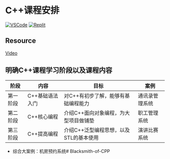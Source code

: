 # C++课程安排
[![VSCode](https://img.shields.io/badge/VSCode-any-blue)](https://code.visualstudio.com/)
[![Replit](https://img.shields.io/badge/Replit-%20-orange)](https://replit.com/)

## Resource
[Video](https://www.bilibili.com/video/BV1et411b73Z?p=1&vd_source=1c6353162cc579be272e6d12bfeb50d0)



## 明确C++课程学习阶段以及课程内容



| 阶段     | 内容            | 目标                                   | 案例           |
| -------- | --------------- | -------------------------------------- | -------------- |
| 第一阶段 | C++基础语法入门 | 对C++有初步了解，能够有基础编程能力    | 通讯录管理系统 |
| 第二阶段 | C++核心编程     | 介绍C++面向对象编程，为大型项目做铺垫  | 职工管理系统   |
| 第三阶段 | C++提高编程     | 介绍C++泛型编程思想，以及STL的基本使用 | 演讲比赛系统   |

* 综合大案例：机房预约系统# Blacksmith-of-CPP

